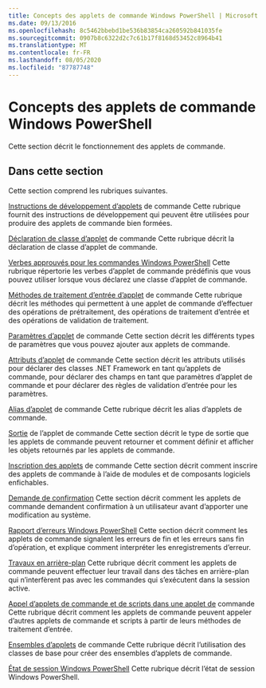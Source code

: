 ```yaml
---
title: Concepts des applets de commande Windows PowerShell | Microsoft Docs
ms.date: 09/13/2016
ms.openlocfilehash: 8c5462bbebd1be536b83854ca260592b841035fe
ms.sourcegitcommit: 0907b8c6322d2c7c61b17f8168d53452c8964b41
ms.translationtype: MT
ms.contentlocale: fr-FR
ms.lasthandoff: 08/05/2020
ms.locfileid: "87787748"
---
```

# <a name="windows-powershell-cmdlet-concepts"></a>Concepts des applets de commande Windows PowerShell

Cette section décrit le fonctionnement des applets de commande.

## <a name="in-this-section"></a>Dans cette section

Cette section comprend les rubriques suivantes.

[Instructions de développement d’applets](./cmdlet-development-guidelines.md) de commande Cette rubrique fournit des instructions de développement qui peuvent être utilisées pour produire des applets de commande bien formées.

[Déclaration de classe d’applet](./cmdlet-class-declaration.md) de commande Cette rubrique décrit la déclaration de classe d’applet de commande.

[Verbes approuvés pour les commandes Windows PowerShell](./approved-verbs-for-windows-powershell-commands.md) Cette rubrique répertorie les verbes d’applet de commande prédéfinis que vous pouvez utiliser lorsque vous déclarez une classe d’applet de commande.

[Méthodes de traitement d’entrée d’applet](./cmdlet-input-processing-methods.md) de commande Cette rubrique décrit les méthodes qui permettent à une applet de commande d’effectuer des opérations de prétraitement, des opérations de traitement d’entrée et des opérations de validation de traitement.

[Paramètres d’applet](./cmdlet-parameters.md) de commande Cette section décrit les différents types de paramètres que vous pouvez ajouter aux applets de commande.

[Attributs d’applet](./cmdlet-attributes.md) de commande Cette section décrit les attributs utilisés pour déclarer des classes .NET Framework en tant qu’applets de commande, pour déclarer des champs en tant que paramètres d’applet de commande et pour déclarer des règles de validation d’entrée pour les paramètres.

[Alias d’applet](./cmdlet-aliases.md) de commande Cette rubrique décrit les alias d’applets de commande.

[Sortie](./cmdlet-output.md) de l’applet de commande Cette section décrit le type de sortie que les applets de commande peuvent retourner et comment définir et afficher les objets retournés par les applets de commande.

[Inscription des applets](./modules-and-snap-ins.md) de commande Cette section décrit comment inscrire des applets de commande à l’aide de modules et de composants logiciels enfichables.

[Demande de confirmation](./requesting-confirmation-from-cmdlets.md) Cette section décrit comment les applets de commande demandent confirmation à un utilisateur avant d’apporter une modification au système.

[Rapport d’erreurs Windows PowerShell](./error-reporting-concepts.md) Cette section décrit comment les applets de commande signalent les erreurs de fin et les erreurs sans fin d’opération, et explique comment interpréter les enregistrements d’erreur.

[Travaux en arrière-plan](./background-jobs.md) Cette rubrique décrit comment les applets de commande peuvent effectuer leur travail dans des tâches en arrière-plan qui n’interfèrent pas avec les commandes qui s’exécutent dans la session active.

[Appel d’applets de commande et de scripts dans une applet de](./invoking-cmdlets-and-scripts-within-a-cmdlet.md) commande Cette rubrique décrit comment les applets de commande peuvent appeler d’autres applets de commande et scripts à partir de leurs méthodes de traitement d’entrée.

[Ensembles d’applets](./cmdlet-sets.md) de commande Cette rubrique décrit l’utilisation des classes de base pour créer des ensembles d’applets de commande.

[État de session Windows PowerShell](./windows-powershell-session-state.md) Cette rubrique décrit l’état de session Windows PowerShell.
